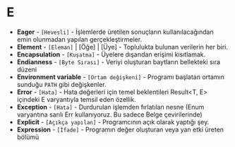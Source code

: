 # **E**

* **Eager** - `[Hevesli]` - İşlemlerde üretilen sonuçların kullanılacağından emin olunmadan yapılan gerçekleştirmeler.
* **Element** - `[Eleman]` | [Öğe] | [Üye] - Toplulukta bulunan verilerin her biri.
* **Encapsulation** - `[Kuşatma]` - Üyelere dışarıdan erişimi kısıtlamak.
* **Endianness** - `[Byte Sırası]` - Veriyi oluşturan baytların bellekteki sıra düzeni
* **Environment variable** - `[Ortam değişkeni]` - Programı başlatan ortamın sunduğu `PATH` gibi değişkenler.
* **Error** - `[Hata]` - Hata değerleri için temel beklentileri Result<T, E> içindeki E varyantıyla temsil eden özellik. 
* **Exception** - `[Hata]` - Durdurulan işlemden fırlatılan nesne (Enum varyantına sarılı Err kullanıyoruz. Bu sadece Belge çevirilerinde)
* **Explicit** - `[Açıkça yapılan]` - Programcının açık olarak yaptığı şey.
* **Expression** - `[İfade]` - Programın değer oluşturan veya yan etki üreten bölümü
